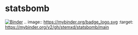 # statsbomb
[![Binder](https://mybinder.org/badge_logo.svg)](https://mybinder.org/v2/gh/stemxd/statsbomb/main)
.. image:: https://mybinder.org/badge_logo.svg
 :target: https://mybinder.org/v2/gh/stemxd/statsbomb/main
